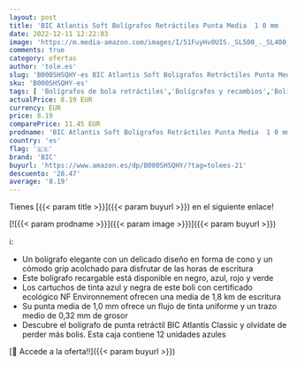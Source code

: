 ```yaml
---
layout: post
title: 'BIC Atlantis Soft Bolígrafos Retráctiles Punta Media  1 0 mm  - Azul  Caja de 12 Unidades'
date: 2022-12-11 12:22:03
image: 'https://m.media-amazon.com/images/I/51FuyHv0UIS._SL500_._SL400_.jpg'
comments: true
category: ofertas
author: 'tole.es'
slug: 'B000SHSQHY-es BIC Atlantis Soft Bolígrafos Retráctiles Punta Media 1 0...'
sku: 'B000SHSQHY-es'
tags: [ 'Bolígrafos de bola retráctiles','Bolígrafos y recambios','Bolígrafos, lápices y útiles de escritura','Oficina y papelería','bic','bolígrafos','🇪🇸', ]
actualPrice: 8.19 EUR
currency: EUR
price: 8.19
comparePrice: 11.45 EUR
prodname: 'BIC Atlantis Soft Bolígrafos Retráctiles Punta Media  1 0 mm  - Azul  Caja de 12 Unidades'
country: 'es'
flag: '🇪🇸'
brand: 'BIC'
buyurl: 'https://www.amazon.es/dp/B000SHSQHY/?tag=tolees-21'
descuento: '28.47'
average: '8.19'
---
```


Tienes [{{< param title >}}]({{< param buyurl >}}) en el siguiente enlace!

[![{{< param prodname >}}]({{< param image >}})]({{< param buyurl >}})

ℹ️:

- Un bolígrafo elegante con un delicado diseño en forma de cono y un cómodo grip acolchado para disfrutar de las horas de escritura
- Este bolígrafo recargable está disponible en negro, azul, rojo y verde
- Los cartuchos de tinta azul y negra de este boli con certificado ecológico NF Environnement ofrecen una media de 1,8 km de escritura
- Su punta media de 1,0 mm ofrece un flujo de tinta uniforme y un trazo medio de 0,32 mm de grosor
- Descubre el bolígrafo de punta retráctil BIC Atlantis Classic y olvídate de perder más bolis. Esta caja contiene 12 unidades azules

[🛒 Accede a la oferta!!]({{< param buyurl >}})
